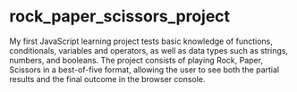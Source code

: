 # rock_paper_scissors_project

My first JavaScript learning project tests basic knowledge of functions, conditionals, variables and operators, as well as data types such as strings, numbers, and booleans. The project consists of playing Rock, Paper, Scissors in a best-of-five format, allowing the user to see both the partial results and the final outcome in the browser console.